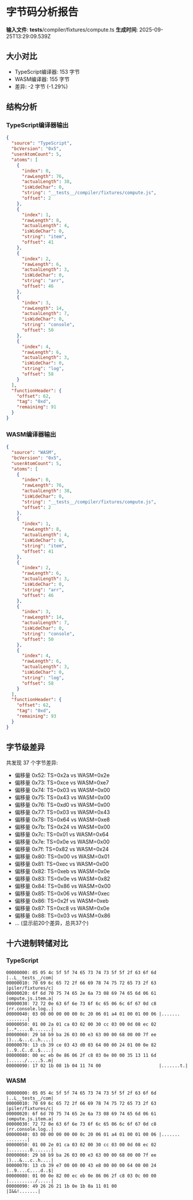 # 字节码分析报告

**输入文件**: __tests__/compiler/fixtures/compute.ts
**生成时间**: 2025-09-25T13:29:09.539Z

## 大小对比

- TypeScript编译器: 153 字节
- WASM编译器: 155 字节
- 差异: -2 字节 (-1.29%)

## 结构分析

### TypeScript编译器输出
```json
{
  "source": "TypeScript",
  "bcVersion": "0x5",
  "userAtomCount": 5,
  "atoms": [
    {
      "index": 0,
      "rawLength": 76,
      "actualLength": 38,
      "isWideChar": 0,
      "string": "__tests__/compiler/fixtures/compute.js",
      "offset": 2
    },
    {
      "index": 1,
      "rawLength": 8,
      "actualLength": 4,
      "isWideChar": 0,
      "string": "item",
      "offset": 41
    },
    {
      "index": 2,
      "rawLength": 6,
      "actualLength": 3,
      "isWideChar": 0,
      "string": "arr",
      "offset": 46
    },
    {
      "index": 3,
      "rawLength": 14,
      "actualLength": 7,
      "isWideChar": 0,
      "string": "console",
      "offset": 50
    },
    {
      "index": 4,
      "rawLength": 6,
      "actualLength": 3,
      "isWideChar": 0,
      "string": "log",
      "offset": 58
    }
  ],
  "functionHeader": {
    "offset": 62,
    "tag": "0xd",
    "remaining": 91
  }
}
```

### WASM编译器输出
```json
{
  "source": "WASM",
  "bcVersion": "0x5",
  "userAtomCount": 5,
  "atoms": [
    {
      "index": 0,
      "rawLength": 76,
      "actualLength": 38,
      "isWideChar": 0,
      "string": "__tests__/compiler/fixtures/compute.js",
      "offset": 2
    },
    {
      "index": 1,
      "rawLength": 8,
      "actualLength": 4,
      "isWideChar": 0,
      "string": "item",
      "offset": 41
    },
    {
      "index": 2,
      "rawLength": 6,
      "actualLength": 3,
      "isWideChar": 0,
      "string": "arr",
      "offset": 46
    },
    {
      "index": 3,
      "rawLength": 14,
      "actualLength": 7,
      "isWideChar": 0,
      "string": "console",
      "offset": 50
    },
    {
      "index": 4,
      "rawLength": 6,
      "actualLength": 3,
      "isWideChar": 0,
      "string": "log",
      "offset": 58
    }
  ],
  "functionHeader": {
    "offset": 62,
    "tag": "0xd",
    "remaining": 93
  }
}
```

## 字节级差异

共发现 37 个字节差异:

- 偏移量 0x52: TS=0x2a vs WASM=0x2e
- 偏移量 0x73: TS=0xce vs WASM=0xe7
- 偏移量 0x74: TS=0x03 vs WASM=0x00
- 偏移量 0x75: TS=0x43 vs WASM=0x00
- 偏移量 0x76: TS=0xd0 vs WASM=0x00
- 偏移量 0x77: TS=0x03 vs WASM=0x43
- 偏移量 0x78: TS=0x64 vs WASM=0xe8
- 偏移量 0x7b: TS=0x24 vs WASM=0x00
- 偏移量 0x7c: TS=0x01 vs WASM=0x64
- 偏移量 0x7e: TS=0x0e vs WASM=0x00
- 偏移量 0x7f: TS=0x82 vs WASM=0x24
- 偏移量 0x80: TS=0x00 vs WASM=0x01
- 偏移量 0x81: TS=0xec vs WASM=0x00
- 偏移量 0x82: TS=0xeb vs WASM=0x0e
- 偏移量 0x83: TS=0x0e vs WASM=0x82
- 偏移量 0x84: TS=0x86 vs WASM=0x00
- 偏移量 0x85: TS=0x06 vs WASM=0xec
- 偏移量 0x86: TS=0x2f vs WASM=0xeb
- 偏移量 0x87: TS=0xc8 vs WASM=0x0e
- 偏移量 0x88: TS=0x03 vs WASM=0x86
- ... (显示前20个差异，总共37个)

## 十六进制转储对比

### TypeScript
```
00000000: 05 05 4c 5f 5f 74 65 73 74 73 5f 5f 2f 63 6f 6d |..L__tests__/com|
00000010: 70 69 6c 65 72 2f 66 69 78 74 75 72 65 73 2f 63 |piler/fixtures/c|
00000020: 6f 6d 70 75 74 65 2e 6a 73 08 69 74 65 6d 06 61 |ompute.js.item.a|
00000030: 72 72 0e 63 6f 6e 73 6f 6c 65 06 6c 6f 67 0d c8 |rr.console.log..|
00000040: 03 00 00 00 00 00 0c 20 06 01 a4 01 00 01 00 06 |....... ........|
00000050: 01 00 2a 01 ca 03 02 00 30 cc 03 00 0d 08 ec 02 |..*.....0.......|
00000060: 29 b8 b9 ba 26 03 00 e3 63 00 00 68 00 00 7f ee |)...&...c..h....|
00000070: 13 cb 39 ce 03 43 d0 03 64 00 00 24 01 00 0e 82 |..9..C..d..$....|
00000080: 00 ec eb 0e 86 06 2f c8 03 0e 00 00 35 13 11 6d |....../.....5..m|
00000090: 17 02 1b 08 1b 04 11 74 00                      |.......t.|
```

### WASM
```
00000000: 05 05 4c 5f 5f 74 65 73 74 73 5f 5f 2f 63 6f 6d |..L__tests__/com|
00000010: 70 69 6c 65 72 2f 66 69 78 74 75 72 65 73 2f 63 |piler/fixtures/c|
00000020: 6f 6d 70 75 74 65 2e 6a 73 08 69 74 65 6d 06 61 |ompute.js.item.a|
00000030: 72 72 0e 63 6f 6e 73 6f 6c 65 06 6c 6f 67 0d c8 |rr.console.log..|
00000040: 03 00 00 00 00 00 0c 20 06 01 a4 01 00 01 00 06 |....... ........|
00000050: 01 00 2e 01 ca 03 02 00 30 cc 03 00 0d 08 ec 02 |........0.......|
00000060: 29 b8 b9 ba 26 03 00 e3 63 00 00 68 00 00 7f ee |)...&...c..h....|
00000070: 13 cb 39 e7 00 00 00 43 e8 00 00 00 64 00 00 24 |..9....C....d..$|
00000080: 01 00 0e 82 00 ec eb 0e 86 06 2f c8 03 0c 00 00 |........../.....|
00000090: 49 26 26 21 1b 0e 1b 0a 11 01 00                |I&&!.......|
```